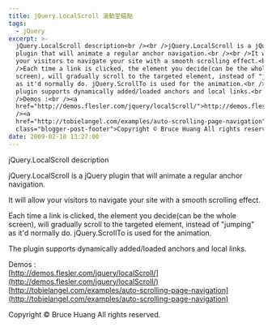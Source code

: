 ```yaml
---
title: jQuery.LocalScroll 滾動至錨點
tags:
  - jQuery
excerpt: >-
  jQuery.LocalScroll description<br /><br />jQuery.LocalScroll is a jQuery
  plugin that will animate a regular anchor navigation.<br /><br />It will allow
  your visitors to navigate your site with a smooth scrolling effect.<br /><br
  />Each time a link is clicked, the element you decide(can be the whole
  screen), will gradually scroll to the targeted element, instead of "jumping"
  as it'd normally do. jQuery.ScrollTo is used for the animation.<br /><br />The
  plugin supports dynamically added/loaded anchors and local links.<br /><br
  />Demos :<br /><a
  href="http://demos.flesler.com/jquery/localScroll/">http://demos.flesler.com/jquery/localScroll/</a><br
  /><a
  href="http://tobielangel.com/examples/auto-scrolling-page-navigation">http://tobielangel.com/examples/auto-scrolling-page-navigation</a><div
  class="blogger-post-footer">Copyright © Bruce Huang All rights reserved.</div>
date: 2009-02-10 13:27:00
---
```


jQuery.LocalScroll description  
  
jQuery.LocalScroll is a jQuery plugin that will animate a regular anchor navigation.  
  
It will allow your visitors to navigate your site with a smooth scrolling effect.  
  
Each time a link is clicked, the element you decide(can be the whole screen), will gradually scroll to the targeted element, instead of "jumping" as it'd normally do. jQuery.ScrollTo is used for the animation.  
  
The plugin supports dynamically added/loaded anchors and local links.  
  
Demos :  
[http://demos.flesler.com/jquery/localScroll/](http://demos.flesler.com/jquery/localScroll/)  
[http://tobielangel.com/examples/auto-scrolling-page-navigation](http://tobielangel.com/examples/auto-scrolling-page-navigation)

Copyright © Bruce Huang All rights reserved.
<!-- more -->
